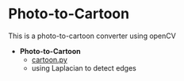 # Photo-to-Cartoon
This is a photo-to-cartoon converter using openCV

- **Photo-to-Cartoon**
  - [cartoon.py](https://github.com/yubin0727/vision-paint/blob/main/photo-to-cartoon/cartoon.py)
  - using Laplacian to detect edges
